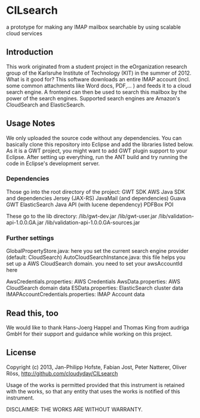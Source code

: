 CILsearch
=========

a prototype for making any IMAP mailbox searchable by using scalable cloud services


Introduction
------------

This work originated from a student project in the eOrganization research group of the Karlsruhe Institute of Technology (KIT) in the summer of 2012. What is it good for? This software downloads an entire IMAP account (incl. some common attachments like Word docs, PDF,... ) and feeds it to a cloud search engine. A frontend can then be used to search this mailbox by the power of the search engines. Supported search engines are Amazon's CloudSearch and ElasticSearch.

Usage Notes
-----------

We only uploaded the source code without any dependencies. You can basically clone this repository into Eclipse and add the libraries listed below. As it is a GWT project, you might want to add GWT plugin support to your Eclipse. After setting up everything, run the ANT build and try running the code in Eclipse's development server.

### Dependencies ###

Those go into the root directory of the project:
GWT SDK
AWS Java SDK and dependencies
Jersey (JAX-RS)
JavaMail (and dependencies)
Guava GWT
ElasticSearch Java API (with lucene dependency)
PDFBox
POI

These go to the lib directory:
/lib/gwt-dev.jar
/lib/gwt-user.jar
/lib/validation-api-1.0.0.GA.jar
/lib/validation-api-1.0.0.GA-sources.jar


### Further settings ###

GlobalPropertyStore.java: here you set the current search engine provider (default: CloudSearch)
AutoCloudSearchInstance.java: this file helps you set up a AWS CloudSearch domain. you need to set your awsAccountId here

AwsCredentials.properties: AWS Credentials
AwsData.properties: AWS CloudSearch domain data
ESData.properties: ElasticSearch cluster data
IMAPAccountCredentials.properties: IMAP Account data


Read this, too
--------------
We would like to thank Hans-Joerg Happel and Thomas King from audriga GmbH for their support and guidance while working on this project.
 

License
-------
Copyright (c) 2013, Jan-Philipp Hofste, Fabian Jost, Peter Natterer, Oliver Röss, http://github.com/cloudyday/CILsearch

Usage of the works is permitted provided that this instrument is retained with the works, so that any entity that uses the works is notified of this instrument.

DISCLAIMER: THE WORKS ARE WITHOUT WARRANTY.

